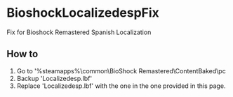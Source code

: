# BioshockLocalizedespFix
Fix for Bioshock Remastered Spanish Localization

## How to

1. Go to '%steamapps%\common\BioShock Remastered\ContentBaked\pc
2. Backup 'Localizedesp.lbf'
3. Replace 'Localizedesp.lbf' with the one in the one provided in this page. 
